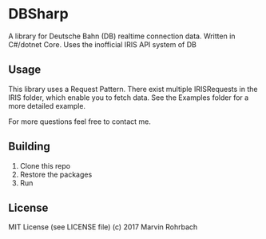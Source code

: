 # DBSharp
A library for Deutsche Bahn (DB) realtime connection data. Written in C#/dotnet Core. Uses the inofficial IRIS API system of DB

## Usage
This library uses a Request Pattern. There exist multiple IRISRequests in the IRIS folder, which enable you to fetch data.
See the Examples folder for a more detailed example.

For more questions feel free to contact me.

## Building
1. Clone this repo
2. Restore the packages
3. Run

## License
MIT License (see LICENSE file)
(c) 2017 Marvin Rohrbach

